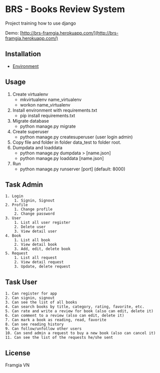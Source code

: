 # BRS - Books Review System

Project training how to use django

Demo: [http://brs-framgia.herokuapp.com/](http://brs-framgia.herokuapp.com/)

## Installation

* [Environment](http://askubuntu.com/questions/244641/how-to-set-up-and-use-a-virtual-python-environment-in-ubuntu)

## Usage

1. Create virtualenv
	* mkvirtualenv name_virtualenv
	* workon name_virtualenv
2. Install environment with requirements.txt
	* pip install requirements.txt
3. Migrate database
	* python manage.py migrate
4. Create superuser
	* python manage.py createsuperuser (user login admin)
5. Copy file and folder in folder data_test to folder root.
6. Dumpdata and loaddata
	* python manage.py dumpdata > [name.json]
	* python manage.py loaddata [name.json]
7. Run
	* python manage.py runserver [port] (default: 8000)

## Task Admin
	1. Login
		1. Signin, Signout
	2. Profile
		1. Change profile
		2. Change password
	3. User
		1. List all user register
		2. Delete user
		3. View detail user
	4. Book
		1. List all book
		2. View detail book
		3. Add, edit, delete book
	5. Request
		1. List all request
		2. View detail request
		3. Update, delete request

## Task User
	1. Can register for app 
	2. Can signin, signout
	3. Can see the list of all books
	4. Can search books by title, category, rating, favorite, etc.
	5. Can rate and write a review for book (also can edit, delete it)
	6. Can comment to a review (also can edit, delete it)
	7. Can mark a book as reading, read, favorite
	8. Can see reading history
	9. Can follow/unfollow other users
	10. Can send admin a request to buy a new book (also can cancel it)
	11. Can see the list of the requests he/she sent

## License

Framgia VN
